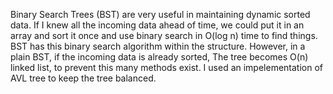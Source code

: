 Binary Search Trees (BST) are very useful in maintaining dynamic sorted data.
If I knew all the incoming data ahead of time, we could put it in an array and sort it once and use binary search in O(log n) time to find things. BST has this binary search algorithm within the structure. However, in a plain BST, if the incoming data is already sorted, The tree becomes O(n) linked list, to prevent this many methods exist. I used an impelementation of AVL tree to keep the tree balanced.

